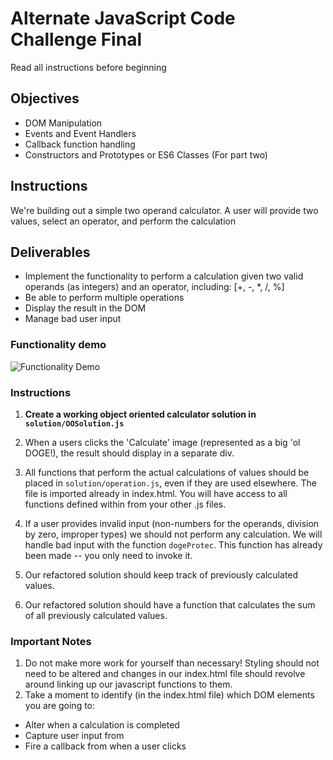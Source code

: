 # Alternate JavaScript Code Challenge Final
  Read all instructions before beginning

## Objectives

- DOM Manipulation
- Events and Event Handlers
- Callback function handling
- Constructors and Prototypes or ES6 Classes (For part two)

## Instructions

We're building out a simple two operand calculator. A user will provide two values, select an operator, and perform the calculation

## Deliverables

- Implement the functionality to perform a calculation given two valid operands (as integers) and an operator, including: [+, -, \*, /, %]
- Be able to perform multiple operations
- Display the result in the DOM
- Manage bad user input

### Functionality demo

![Functionality Demo](./assets/example_functionality.gif)

### Instructions

1. **Create a working object oriented calculator solution in `solution/OOSolution.js`**

2. When a users clicks the 'Calculate' image (represented as a big 'ol DOGE!), the result should display in a separate div.

3. All functions that perform the actual calculations of values should be placed in `solution/operation.js`, even if they are used elsewhere. The file is imported already in index.html. You will have access to all functions defined within from your other .js files.

4. If a user provides invalid input (non-numbers for the operands, division by zero, improper types) we should not perform any calculation. We will handle bad input with the function `dogeProtec`. This function has already been made -- you only need to invoke it.

5. Our refactored solution should keep track of previously calculated values.

6. Our refactored solution should have a function that calculates the sum of all previously calculated values.

### Important Notes

1. Do not make more work for yourself than necessary! Styling should not need to be altered and changes in our index.html file should revolve around linking up our javascript functions to them.
2. Take a moment to identify (in the index.html file) which DOM elements you are going to:
  - Alter when a calculation is completed
  - Capture user input from
  - Fire a callback from when a user clicks
